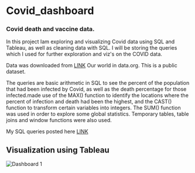 # Covid_dashboard 
### Covid death and vaccine data.
In this project Iam exploring and visualizing Covid data using SQL and Tableau, as well as cleaning data with SQL. 
I will be storing the queries which I used for further exploration and viz's on the COVID data.

Data was downloaded from [LINK](https://ourworldindata.org/coronavirus) Our world in data.org. This is a public dataset.

The queries are basic arithmetic in SQL to see the percent of the population that had been infected by Covid, 
as well as the death percentage for those infected.made use of the MAX() function to identify the locations where the percent of infection and death had been the highest, and the CAST() function to transform certain variables into integers. The SUM() function was used in order to explore some global statistics.
Temporary tables, table joins and window functions were also used.

My SQL queries posted here [LINK](https://github.com/aravind9722/Covid_dashboard/blob/main/Covid_data_analysis.sql)

## Visualization using Tableau
![Dashboard 1](https://user-images.githubusercontent.com/97881558/160863946-34e91351-f26e-4950-a6f2-b375351fa5ae.png)
